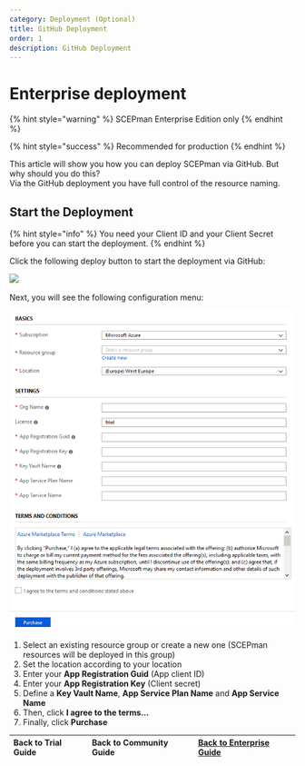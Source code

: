 ```yaml
---
category: Deployment (Optional)
title: GitHub Deployment
order: 1
description: GitHub Deployment
---
```


# Enterprise deployment

{% hint style="warning" %}
SCEPman Enterprise Edition only
{% endhint %}

{% hint style="success" %}
Recommended for production
{% endhint %}

This article will show you how you can deploy SCEPman via GitHub. But why should you do this?  
Via the GitHub deployment you have full control of the resource naming.

## Start the Deployment

{% hint style="info" %}
You need your Client ID and your Client Secret before you can start the deployment.
{% endhint %}

Click the following deploy button to start the deployment via GitHub:

[![](http://azuredeploy.net/deploybutton.png)](https://portal.azure.com/#create/Microsoft.Template/uri/https%3A%2F%2Fraw.githubusercontent.com%2Fglueckkanja%2Fgk-scepman%2Fmaster%2Fazuredeploy.json)

Next, you will see the following configuration menu:

![](../../.gitbook/assets/scepman_optional1%20%281%29%20%282%29%20%283%29%20%282%29.png)

1. Select an existing resource group or create a new one \(SCEPman resources will be deployed in this group\)
2. Set the location according to your location
3. Enter your **App Registration Guid** \(App client ID\)
4. Enter your **App Registration Key** \(Client secret\)
5. Define a **Key Vault Name**, **App Service Plan Name** and **App Service Name**
6. Then, click **I agree to the terms...**
7. Finally, click **Purchase**

| Back to Trial Guide | Back to Community Guide | [Back to Enterprise Guide](../../getting-started/enterprise-guide.md#step-2-deploy-scepman-base-services) |
| :--- | :--- | :--- |


